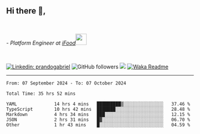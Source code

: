 <h2>Hi there  👋,</h2> </br>

<p><em>- Platform Engineer at <a href="https://www.ifood.com.br/">iFood</a><img src="https://media.giphy.com/media/WUlplcMpOCEmTGBtBW/giphy.gif" width="30"> 
</em></p></br>


[![Linkedin: prandogabriel](https://img.shields.io/badge/-prandogabriel-blue?style=flat-square&logo=Linkedin&logoColor=white&link=https://www.linkedin.com/in/prandogabriel/)](https://www.linkedin.com/in/prandogabriel)
![GitHub followers](https://img.shields.io/github/followers/prandogabriel?label=Follow&style=social)
![](https://visitor-badge.glitch.me/badge?page_id=prandogabriel.prandogabriel)
[![Waka Readme](https://github.com/prandogabriel/prandogabriel/actions/workflows/update-stats.yml.yml/badge.svg)](https://github.com/prandogabriel/prandogabriel/actions/workflows/update-stats.yml.yml)

---

<!--START_SECTION:waka-->

```golang
From: 07 September 2024 - To: 07 October 2024

Total Time: 35 hrs 52 mins

YAML              14 hrs 4 mins   █████████▒░░░░░░░░░░░░░░░   37.46 %
TypeScript        10 hrs 42 mins  ███████░░░░░░░░░░░░░░░░░░   28.48 %
Markdown          4 hrs 34 mins   ███░░░░░░░░░░░░░░░░░░░░░░   12.15 %
JSON              2 hrs 31 mins   █▓░░░░░░░░░░░░░░░░░░░░░░░   06.70 %
Other             1 hr 43 mins    █░░░░░░░░░░░░░░░░░░░░░░░░   04.59 %
```

<!--END_SECTION:waka-->
